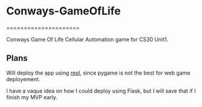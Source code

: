 # Conways-GameOfLife
===================== 

Conways Game Of Life Cellular Automation game for CS30 Unit1. 

## Plans 

Will deploy the app using [repl](https://repl.it/languages/pygame), since pygame is not the best for web game deployement. 

I have a vaque idea on how I could deploy using Flask, but I will save that if I finish my MVP early. 
